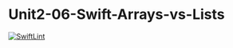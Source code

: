 # Unit2-06-Swift-Arrays-vs-Lists
[![SwiftLint](https://github.com/ICS4U-Programming-SantiagoHewettSH/Unit2-06-Swift-Arrays-vs-Lists/workflows/SwiftLint/badge.svg)](https://github.com/ICS4U-Programming-SantiagoHewettSH/Unit2-06-Swift-Arrays-vs-Lists/actions)
